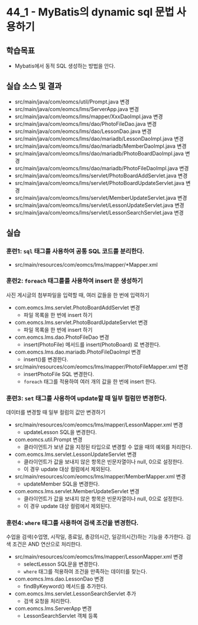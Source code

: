 # 44_1 - MyBatis의 dynamic sql 문법 사용하기

## 학습목표

- Mybatis에서 동적 SQL 생성하는 방법을 안다.

## 실습 소스 및 결과

- src/main/java/com/eomcs/util/Prompt.java 변경
- src/main/java/com/eomcs/lms/ServerApp.java 변경
- src/main/java/com/eomcs/lms/mapper/XxxDaoImpl.java 변경
- src/main/java/com/eomcs/lms/dao/PhotoFileDao.java 변경
- src/main/java/com/eomcs/lms/dao/LessonDao.java 변경
- src/main/java/com/eomcs/lms/dao/mariadb/LessonDaoImpl.java 변경
- src/main/java/com/eomcs/lms/dao/mariadb/MemberDaoImpl.java 변경
- src/main/java/com/eomcs/lms/dao/mariadb/PhotoBoardDaoImpl.java 변경
- src/main/java/com/eomcs/lms/dao/mariadb/PhotoFileDaoImpl.java 변경
- src/main/java/com/eomcs/lms/servlet/PhotoBoardAddServlet.java 변경
- src/main/java/com/eomcs/lms/servlet/PhotoBoardUpdateServlet.java 변경
- src/main/java/com/eomcs/lms/servlet/MemberUpdateServlet.java 변경
- src/main/java/com/eomcs/lms/servlet/LessonUpdateServlet.java 변경
- src/main/java/com/eomcs/lms/servlet/LessonSearchServlet.java 변경

## 실습  

### 훈련1: `sql` 태그를 사용하여 공통 SQL 코드를 분리한다.

- src/main/resources/com/eomcs/lms/mapper/*Mapper.xml

### 훈련2: `foreach` 태그를를 사용하여 insert 문 생성하기

사진 게시글의 첨부파일을 입력할 때, 여러 값들을 한 번에 입력하기 

- com.eomcs.lms.servlet.PhotoBoardAddServlet 변경
  - 파일 목록을 한 번에 insert 하기
- com.eomcs.lms.servlet.PhotoBoardUpdateServlet 변경
  - 파일 목록을 한 번에 insert 하기  
- com.eomcs.lms.dao.PhotoFileDao 변경
  - insert(PhotoFile) 메서드를 insert(PhotoBoard) 로 변경한다.
- com.eomcs.lms.dao.mariadb.PhotoFileDaoImpl 변경
  - insert()를 변경한다.
- src/main/resources/com/eomcs/lms/mapper/PhotoFileMapper.xml 변경
  - insertPhotoFile SQL 변경한다.
  - `foreach` 태그를 적용하여 여러 개의 값을 한 번에 insert 한다.

### 훈련3: `set` 태그를 사용하여 update할 때 일부 컬럼만 변경한다.

데이터를 변경할 때 일부 컬럼의 값만 변경하기

- src/main/resources/com/eomcs/lms/mapper/LessonMapper.xml 변경
  - updateLesson SQL을 변경한다.
- com.eomcs.util.Prompt 변경
  - 클라이언트가 보낸 값을 지정된 타입으로 변경할 수 없을 때의 예외를 처리한다.
- com.eomcs.lms.servlet.LessonUpdateServlet 변경
  - 클라이언트가 값을 보내지 않은 항목은 빈문자열이나 null, 0으로 설정한다.
  - 이 경우 update 대상 컬럼에서 제외된다.
- src/main/resources/com/eomcs/lms/mapper/MemberMapper.xml 변경
  - updateMember SQL을 변경한다.
- com.eomcs.lms.servlet.MemberUpdateServlet 변경
  - 클라이언트가 값을 보내지 않은 항목은 빈문자열이나 null, 0으로 설정한다.
  - 이 경우 update 대상 컬럼에서 제외된다.

### 훈련4: `where` 태그를 사용하여 검색 조건을 변경한다. 

수업을 검색(수업명, 시작일, 종료일, 총강의시간, 일강의시간)하는 기능을 추가한다.
검색 조건은 AND 연산으로 처리한다.

- src/main/resources/com/eomcs/lms/mapper/LessonMapper.xml 변경
  - selectLesson SQL문을 변경한다.
  - `where` 태그를 적용하여 조건을 만족하는 데이터를 찾는다. 
- com.eomcs.lms.dao.LessonDao 변경
  - findByKeyword() 메서드를 추가한다.
- com.eomcs.lms.servlet.LessonSearchServlet 추가 
  - 검색 요청을 처리한다.
- com.eomcs.lms.ServerApp 변경
  - LessonSearchServlet 객체 등록 





  

  

  

  